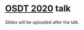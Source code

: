 # [OSDT 2020](https://github.com/hellogcc/OSDT2020#2020%E5%B9%B412%E6%9C%885%E6%97%A5%E5%91%A8%E5%85%AD) talk

Slides will be uploaded after the talk.
